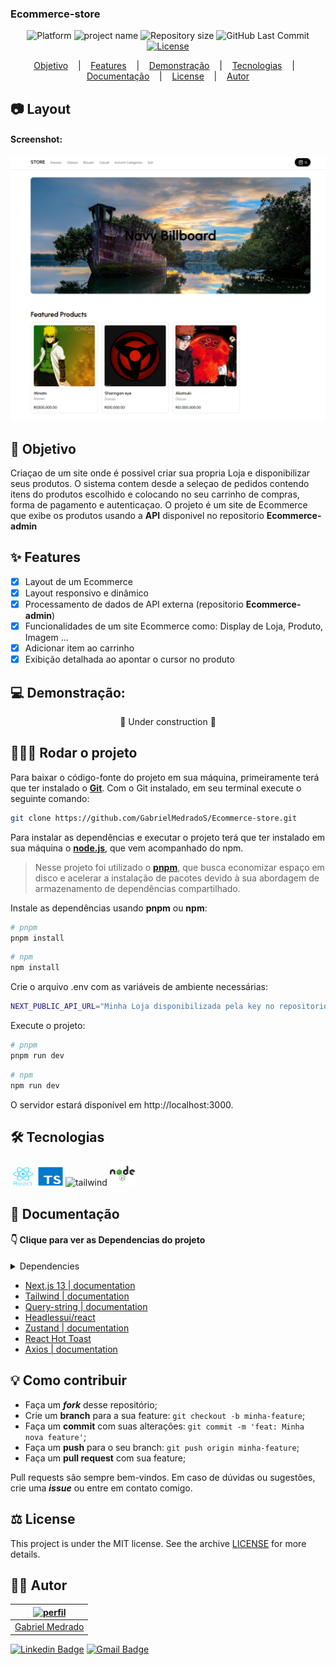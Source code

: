 ### Ecommerce-store

<p align='center'>
<b height="50%" width="50%"></b>
</p>

<p align="center">
    <img alt="Platform" src="https://img.shields.io/static/v1?label=Platform&message=PC&color=030712&labelColor=262626">
    <img alt="project name" src="https://img.shields.io/badge/Ecommerce-store-030712?&labelColor=262626"></img>    
    <img alt="Repository size" src="https://img.shields.io/github/repo-size/GabrielMedradoS/Ecommerce-store?color=030712&labelColor=262626">
    <img alt="GitHub Last Commit" src="https://img.shields.io/github/last-commit/gabrielmedrados/Ecommerce-store?&color=030712&labelColor=262626">    
    <a href="">
        <img alt="License" src="https://img.shields.io/static/v1?label=License&message=MIT&color=030712&labelColor=262626">
    </a>
</p>

<p align="center">
    <a href="#-objetivo">Objetivo</a> &nbsp;&nbsp;&nbsp;|&nbsp;&nbsp;&nbsp;
    <a href="#-features">Features</a> &nbsp;&nbsp;&nbsp;|&nbsp;&nbsp;&nbsp;
    <a href="#-demonstração">Demonstração</a> &nbsp;&nbsp;&nbsp;|&nbsp;&nbsp;&nbsp;
    <a href="#-tecnologias">Tecnologias</a> &nbsp;&nbsp;&nbsp;|&nbsp;&nbsp;&nbsp;
    <a href="#-documentação">Documentação</a> &nbsp;&nbsp;&nbsp;|&nbsp;&nbsp;&nbsp;
    <a href="LICENSE">License</a> &nbsp;&nbsp;&nbsp;|&nbsp;&nbsp;&nbsp;
    <a href="#-autor">Autor</a> 
</p>

## 📷 Layout

#### Screenshot:

<div align='center'>
<img src=".github/github image.png"/>
</div>

## 🎯 Objetivo

Criaçao de um site onde é possivel criar sua propria Loja e disponibilizar seus produtos. O sistema contem desde a seleçao de pedidos contendo itens do produtos escolhido e colocando no seu carrinho de compras, forma de pagamento e autenticaçao.
O projeto é um site de Ecommerce que exibe os produtos usando a **API** disponivel no repositorio **Ecommerce-admin**

## ✨ Features

- [x] Layout de um Ecommerce
- [x] Layout responsivo e dinâmico
- [x] Processamento de dados de API externa (repositorio **Ecommerce-admin**)
- [x] Funcionalidades de um site Ecommerce como: Display de Loja, Produto, Imagem ...
- [x] Adicionar item ao carrinho
- [x] Exibição detalhada ao apontar o cursor no produto

## 💻 Demonstração:

<div align='center'>
🚧 Under construction 🚧
</div>

## 🚴🏻‍♂️ Rodar o projeto

Para baixar o código-fonte do projeto em sua máquina, primeiramente terá que ter instalado o [**Git**](https://git-scm.com/).
Com o Git instalado, em seu terminal execute o seguinte comando:

```bash
git clone https://github.com/GabrielMedradoS/Ecommerce-store.git
```

Para instalar as dependências e executar o projeto terá que ter instalado em sua máquina o [**node.js**](https://nodejs.org/en/), que vem acompanhado do npm.

> Nesse projeto foi utilizado o [**pnpm**](https://pnpm.io/), que busca economizar espaço em disco e acelerar a instalação de pacotes devido à sua abordagem de armazenamento de dependências compartilhado.

Instale as dependências usando **pnpm** ou **npm**:

```bash
# pnpm
pnpm install
```

```bash
# npm
npm install
```

Crie o arquivo .env com as variáveis de ambiente necessárias:

```bash
NEXT_PUBLIC_API_URL="Minha Loja disponibilizada pela key no repositorio ecommerce-admin"
```

Execute o projeto:

```bash
# pnpm
pnpm run dev
```

```bash
# npm
npm run dev
```

O servidor estará disponível em http://localhost:3000.

## 🛠 Tecnologias

<div>
  <img src="https://raw.githubusercontent.com/devicons/devicon/master/icons/react/react-original-wordmark.svg" alt="react" height="30" width="40"/>
  <img src="https://raw.githubusercontent.com/devicons/devicon/master/icons/typescript/typescript-original.svg"
  alt="typescript" height="30" width="40"/>
  <img src="https://cdn.jsdelivr.net/gh/devicons/devicon/icons/tailwindcss/tailwindcss-plain.svg" alt="tailwind" height="30" width="40" />
  <img src="https://raw.githubusercontent.com/devicons/devicon/master/icons/nodejs/nodejs-original-wordmark.svg" alt="nodejs" width="40" height="40"/>
</div>

## 📜 Documentação

#### 👇 Clique para ver as Dependencias do projeto

<details>
    <summary>Dependencies</summary>

```json
{
  "name": "ecommerce-store",
  "version": "0.1.0",
  "private": true,
  "scripts": {
    "dev": "next dev",
    "build": "next build",
    "start": "next start",
    "lint": "next lint"
  },
  "dependencies": {
    "@headlessui/react": "^1.7.17",
    "axios": "^1.6.3",
    "clsx": "^2.0.0",
    "lucide-react": "^0.302.0",
    "next": "14.0.4",
    "query-string": "^8.1.0",
    "react": "^18",
    "react-dom": "^18",
    "react-hot-toast": "^2.4.1",
    "tailwind-merge": "^2.2.0",
    "zustand": "^4.4.7"
  },
  "devDependencies": {
    "@types/node": "^20",
    "@types/react": "^18",
    "@types/react-dom": "^18",
    "autoprefixer": "^10.0.1",
    "eslint": "^8",
    "eslint-config-next": "14.0.4",
    "postcss": "^8",
    "tailwindcss": "^3.3.0",
    "typescript": "^5"
  }
}
```

</details>

- [Next.js 13 | documentation](https://nextjs.org/docs)
- [Tailwind | documentation](https://tailwindcss.com/docs/installation/using-postcss)
- [Query-string | documentation](https://www.npmjs.com/package/query-string)
- [Headlessui/react](https://headlessui.com/)
- [Zustand | documentation](https://zustand-demo.pmnd.rs/)
- [React Hot Toast](https://react-hot-toast.com/)
- [Axios | documentation](https://axios-http.com/ptbr/docs/intro)

## 💡 Como contribuir

- Faça um **_fork_** desse repositório;
- Crie um **branch** para a sua feature: `git checkout -b minha-feature`;
- Faça um **commit** com suas alterações: `git commit -m 'feat: Minha nova feature'`;
- Faça um **push** para o seu branch: `git push origin minha-feature`;
- Faça um **pull request** com sua feature;

Pull requests são sempre bem-vindos. Em caso de dúvidas ou sugestões, crie uma _**issue**_ ou entre em contato comigo.

## ⚖️ License

This project is under the MIT license. See the archive [LICENSE]() for more details.

## ✍🏾 Autor

| <a href="https://github.com/gabrielmedrados/"><img src="https://user-images.githubusercontent.com/73303001/126536001-655e3cbd-facd-4de1-992f-b8d9d3656ace.jpg" width="100" alt="perfil"/><br>
| :-------------------------: |
| <a href="https://github.com/gabrielmedrados/"> Gabriel Medrado |</a> |

[![Linkedin Badge](https://img.shields.io/badge/-GabrielMedrado-blue?style=flat-square&logo=Linkedin&logoColor=white)](https://www.linkedin.com/in/gabriel-medrado-de-souza-9a30b3206/)
[![Gmail Badge](https://img.shields.io/badge/-gabriel.medradoo@hotmail.com-1769ff?style=flat-square&logo=Gmail&logoColor=white)](mailto:gabriel.medradoo@hotmail.com)
